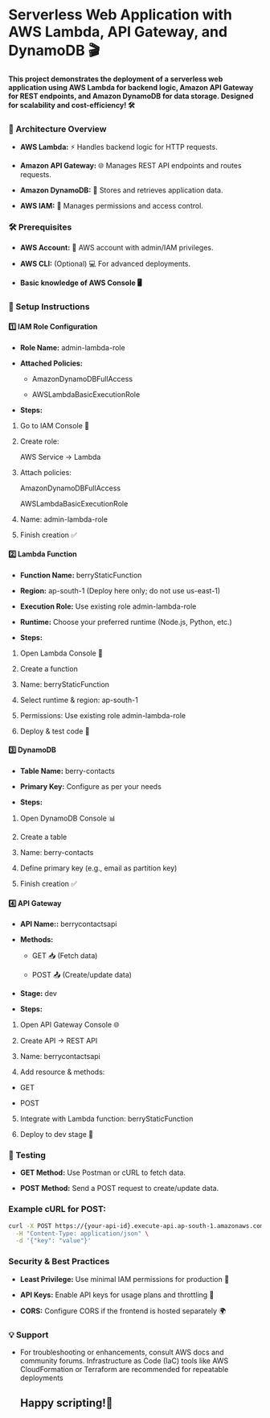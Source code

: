 # Serverless Web Application with AWS Lambda, API Gateway, and DynamoDB 🎬

#### This project demonstrates the deployment of a serverless web application using AWS Lambda for backend logic, Amazon API Gateway for REST endpoints, and Amazon DynamoDB for data storage. Designed for scalability and cost-efficiency! 🛠️

### 📝 Architecture Overview

- **AWS Lambda:** ⚡ Handles backend logic for HTTP requests.

- **Amazon API Gateway:** 🌐 Manages REST API endpoints and routes requests.

- **Amazon DynamoDB:** 💾 Stores and retrieves application data.

- **AWS IAM:** 🔐 Manages permissions and access control.

### 🛠️ Prerequisites

- **AWS Account:** 🏦 AWS account with admin/IAM privileges.

- **AWS CLI:** (Optional) 💻 For advanced deployments.

- **Basic knowledge of AWS Console 🖥️**

### 🧰 Setup Instructions

#### 1️⃣ IAM Role Configuration

- **Role Name:** admin-lambda-role

- **Attached Policies:**

  - AmazonDynamoDBFullAccess

  - AWSLambdaBasicExecutionRole

- **Steps:**

1. Go to IAM Console 🚪

2. Create role:

    AWS Service → Lambda

3. Attach policies:

    AmazonDynamoDBFullAccess

    AWSLambdaBasicExecutionRole

4. Name: admin-lambda-role

5. Finish creation ✅

#### 2️⃣ Lambda Function

- **Function Name:** berryStaticFunction

- **Region:** ap-south-1 (Deploy here only; do not use us-east-1)

- **Execution Role:** Use existing role admin-lambda-role

- **Runtime:** Choose your preferred runtime (Node.js, Python, etc.)

- **Steps:**

1. Open Lambda Console 🚀

2. Create a function

3. Name: berryStaticFunction

4. Select runtime & region: ap-south-1

5. Permissions: Use existing role admin-lambda-role

6. Deploy & test code 🧪

#### 3️⃣ DynamoDB

- **Table Name:** berry-contacts

- **Primary Key:** Configure as per your needs

- **Steps:**

1. Open DynamoDB Console 📊

2. Create a table

3. Name: berry-contacts

4. Define primary key (e.g., email as partition key)

5. Finish creation ✅

#### 4️⃣ API Gateway

- **API Name::** berrycontactsapi

- **Methods:**

  - GET 📥 (Fetch data)
 
  - POST 📤 (Create/update data)

- **Stage:** dev

- **Steps:**

1. Open API Gateway Console 🌐

2. Create API → REST API

3. Name: berrycontactsapi

4. Add resource & methods:

  -  GET

  -  POST

5. Integrate with Lambda function: berryStaticFunction

6. Deploy to dev stage 🚀

### 🧪 Testing

- **GET Method:** Use Postman or cURL to fetch data.

- **POST Method:** Send a POST request to create/update data.

### Example cURL for POST:

```sh
curl -X POST https://{your-api-id}.execute-api.ap-south-1.amazonaws.com/dev/resource \
  -H "Content-Type: application/json" \
  -d '{"key": "value"}'
```

### Security & Best Practices

- **Least Privilege:** Use minimal IAM permissions for production 🔏

- **API Keys:** Enable API keys for usage plans and throttling 🔑

- **CORS:** Configure CORS if the frontend is hosted separately 🌍 

### 💡 Support

- For troubleshooting or enhancements, consult AWS docs and community forums. Infrastructure as Code (IaC) tools like AWS CloudFormation or Terraform are recommended for repeatable deployments

<div id="user-content-toc">
<ul style="list-style: none;">
<summary>
  <h2> Happy scripting!🚀 </h2>
</summary>
</ul>
</div>
